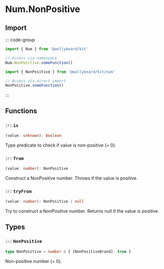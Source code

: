 # Num.NonPositive

## Import

::: code-group

```typescript [Namespace]
import { Num } from '@wollybeard/kit'

// Access via namespace
Num.NonPositive.someFunction()
```

```typescript [Barrel]
import { NonPositive } from '@wollybeard/kit/num'

// Access via direct import
NonPositive.someFunction()
```

:::

## Functions

### <span style="opacity: 0.6; font-weight: normal; font-size: 0.85em;">`[F]`</span> `is`

```typescript
(value: unknown): boolean
```

<SourceLink href="https://github.com/jasonkuhrt/kit/blob/main/./src/domains/num/non-positive/non-positive.ts#L16" />

Type predicate to check if value is non-positive (= 0).

### <span style="opacity: 0.6; font-weight: normal; font-size: 0.85em;">`[F]`</span> `from`

```typescript
(value: number): NonPositive
```

<SourceLink href="https://github.com/jasonkuhrt/kit/blob/main/./src/domains/num/non-positive/non-positive.ts#L24" />

Construct a NonPositive number. Throws if the value is positive.

### <span style="opacity: 0.6; font-weight: normal; font-size: 0.85em;">`[F]`</span> `tryFrom`

```typescript
(value: number): NonPositive | null
```

<SourceLink href="https://github.com/jasonkuhrt/kit/blob/main/./src/domains/num/non-positive/non-positive.ts#L35" />

Try to construct a NonPositive number. Returns null if the value is positive.

## Types

### <span style="opacity: 0.6; font-weight: normal; font-size: 0.85em;">`[∩]`</span> `NonPositive`

```typescript
type NonPositive = number & { [NonPositiveBrand]: true }
```

<SourceLink href="https://github.com/jasonkuhrt/kit/blob/main/./src/domains/num/non-positive/non-positive.ts#L11" />

Non-positive number (= 0).
